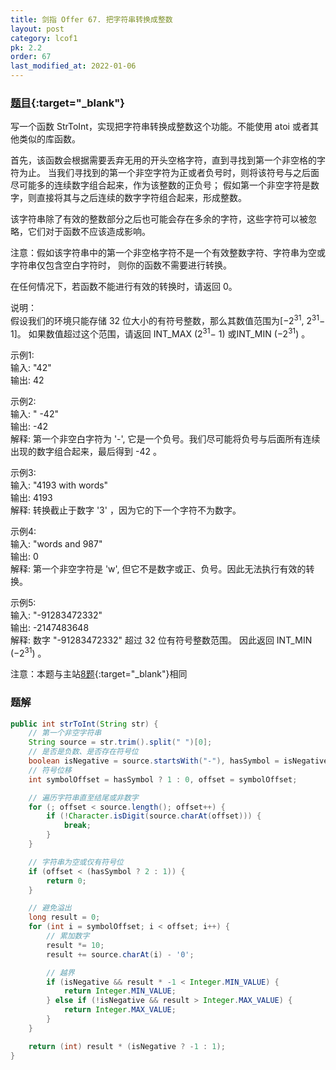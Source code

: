 ```yaml
---
title: 剑指 Offer 67. 把字符串转换成整数
layout: post
category: lcof1
pk: 2.2
order: 67
last_modified_at: 2022-01-06
---
```


### [题目](https://leetcode-cn.com/problems/ba-zi-fu-chuan-zhuan-huan-cheng-zheng-shu-lcof/){:target="_blank"}

写一个函数 StrToInt，实现把字符串转换成整数这个功能。不能使用 atoi 或者其他类似的库函数。

首先，该函数会根据需要丢弃无用的开头空格字符，直到寻找到第一个非空格的字符为止。
当我们寻找到的第一个非空字符为正或者负号时，则将该符号与之后面尽可能多的连续数字组合起来，作为该整数的正负号；
假如第一个非空字符是数字，则直接将其与之后连续的数字字符组合起来，形成整数。

该字符串除了有效的整数部分之后也可能会存在多余的字符，这些字符可以被忽略，它们对于函数不应该造成影响。

注意：假如该字符串中的第一个非空格字符不是一个有效整数字符、字符串为空或字符串仅包含空白字符时，
则你的函数不需要进行转换。

在任何情况下，若函数不能进行有效的转换时，请返回 0。

说明：  
假设我们的环境只能存储 32 位大小的有符号整数，那么其数值范围为[−2<sup>31</sup>, 2<sup>31</sup>− 1]。
如果数值超过这个范围，请返回 INT_MAX (2<sup>31</sup>− 1) 或INT_MIN (−2<sup>31</sup>) 。

示例1:  
输入: "42"  
输出: 42

示例2:  
输入: "   -42"  
输出: -42  
解释: 第一个非空白字符为 '-', 它是一个负号。我们尽可能将负号与后面所有连续出现的数字组合起来，最后得到 -42 。

示例3:  
输入: "4193 with words"  
输出: 4193  
解释: 转换截止于数字 '3' ，因为它的下一个字符不为数字。

示例4:  
输入: "words and 987"  
输出: 0  
解释: 第一个非空字符是 'w', 但它不是数字或正、负号。因此无法执行有效的转换。

示例5:  
输入: "-91283472332"  
输出: -2147483648  
解释: 数字 "-91283472332" 超过 32 位有符号整数范围。 因此返回 INT_MIN (−2<sup>31</sup>) 。

注意：本题与主站[8题](https://leetcode-cn.com/problems/string-to-integer-atoi/){:target="_blank"}相同

### 题解

```java
public int strToInt(String str) {
    // 第一个非空字符串
    String source = str.trim().split(" ")[0];
    // 是否是负数、是否存在符号位
    boolean isNegative = source.startsWith("-"), hasSymbol = isNegative || source.startsWith("+");
    // 符号位移
    int symbolOffset = hasSymbol ? 1 : 0, offset = symbolOffset;

    // 遍历字符串直至结尾或非数字
    for (; offset < source.length(); offset++) {
        if (!Character.isDigit(source.charAt(offset))) {
            break;
        }
    }

    // 字符串为空或仅有符号位
    if (offset < (hasSymbol ? 2 : 1)) {
        return 0;
    }

    // 避免溢出
    long result = 0;
    for (int i = symbolOffset; i < offset; i++) {
        // 累加数字
        result *= 10;
        result += source.charAt(i) - '0';

        // 越界
        if (isNegative && result * -1 < Integer.MIN_VALUE) {
            return Integer.MIN_VALUE;
        } else if (!isNegative && result > Integer.MAX_VALUE) {
            return Integer.MAX_VALUE;
        }
    }

    return (int) result * (isNegative ? -1 : 1);
}
```
